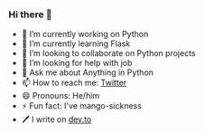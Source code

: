 ### Hi there 👋


- 🔭 I’m currently working on Python
- 🌱 I’m currently learning Flask
- 👯 I’m looking to collaborate on Python projects
- 🤔 I’m looking for help with job
- 💬 Ask me about Anything in Python
- 📫 How to reach me: [Twitter](https://www.twitter.com/akramnarejo)
- 😄 Pronouns: He/him
- ⚡ Fun fact: I've mango-sickness 
- 🖊️ I write on [dev.to](https://dev.to/akramnarejo)

